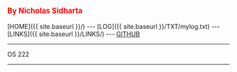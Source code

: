 ---
---
<span style="color:red; font-weight:bold; font-size:larger;">By Nicholas Sidharta</span>
<br><br>
[HOME]({{ site.baseurl }}/) ---
[LOG]({{ site.baseurl }}/TXT/mylog.txt) ---
[LINKS]({{ site.baseurl }}/LINKS/) ---
[GITHUB](https://github.com/Nicholas-Sidharta12365/os222)
<br>
<hr>
OS 222
<br>
<hr>
<br>
